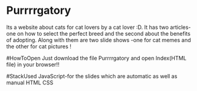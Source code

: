 # Purrrrgatory
Its a website about cats for cat lovers by a cat lover :D. It has two articles- one on how to select the perfect breed and the second about the benefits of adopting. Along with them are two slide shows -one for cat memes and the other for cat pictures !

#HowToOpen
Just download the file Purrrrgatory and open Index(HTML file) in your browser!!

#StackUsed
JavaScript-for the slides which are automatic as well as manual
HTML
CSS
